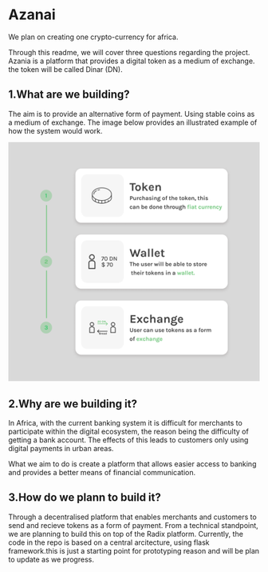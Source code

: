 # Azanai
We plan on creating one crypto-currency for africa.

Through this readme, we will cover three questions regarding the project. Azania is a 
platform that provides a digital token as a medium of exchange. the token will 
be called Dinar (DN).

## __1.What are we building?__
The aim is to provide an alternative form of payment. Using stable coins as a medium 
of exchange. The image below provides an illustrated example of how the system would 
work.

![alt text for screen readers](/image.png "Text to show on mouseover")

## __2.Why are we building it?__
In Africa, with the current banking system it is difficult for merchants to participate
within the digital ecosystem, the reason being the difficulty of getting a bank account. 
The effects of this leads to customers only using digital payments in urban areas. 

What we aim to do is create a platform that allows easier access to banking and 
provides a better means of financial communication.

## __3.How do we plann to build it?__
Through a decentralised platform that enables merchants and customers to send and recieve
tokens as a form of payment. From a technical standpoint, we are planning to build this 
on top of the Radix platform. Currently, the code in the repo is based on a central arcitecture,
using flask framework.this is  just a starting point for prototyping reason and will be plan to 
update as we progress. 
